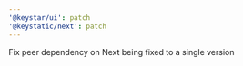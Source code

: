 ```yaml
---
'@keystar/ui': patch
'@keystatic/next': patch
---
```


Fix peer dependency on Next being fixed to a single version
